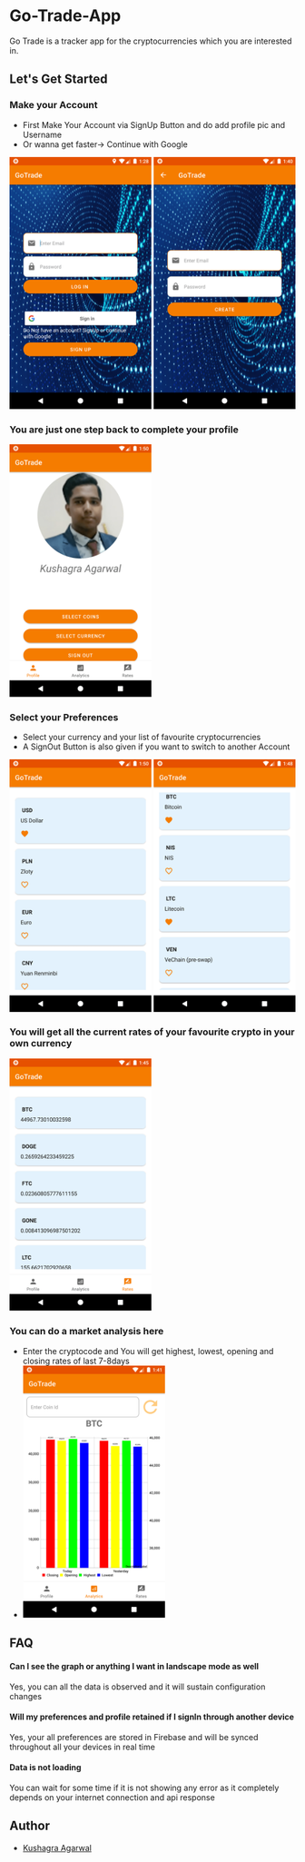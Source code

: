 # Go-Trade-App
Go Trade is a tracker app for the cryptocurrencies which you are interested in.



## Let's Get Started
### Make your Account
- First Make Your Account via SignUp Button and do add profile pic and Username
- Or wanna get faster-> Continue with Google 
 <img src="https://github.com/Kushagra-Agarwal44/Go-Trade-App/blob/main/screenshots/SignInScreenshot-min.png" alt="alt text" width="250" >
 <img src="https://github.com/Kushagra-Agarwal44/Go-Trade-App/blob/main/screenshots/SignUpScreenshot-min.png" alt="alt text" width="250" >


### You are just one step back to complete your profile
 <img src="https://github.com/Kushagra-Agarwal44/Go-Trade-App/blob/main/screenshots/profilescreen-min.png" alt="alt text" width="250" >



### Select your Preferences
- Select your currency and your list of favourite cryptocurrencies
- A SignOut Button is also given if you want to switch to another Account
<img src="https://github.com/Kushagra-Agarwal44/Go-Trade-App/blob/main/screenshots/currencyselecting-min.png" alt="alt text" width="250" >
 <img src="https://github.com/Kushagra-Agarwal44/Go-Trade-App/blob/main/screenshots/coinselectingscreenshot-min.png" alt="alt text" width="250" >

### You will get all the current rates of your favourite crypto in your own currency
 <img src="https://github.com/Kushagra-Agarwal44/Go-Trade-App/blob/main/screenshots/ratesscreenshot-min.png" alt="alt text" width="250" >


### You can do a market analysis here 
- Enter the cryptocode and You will get highest, lowest, opening and closing rates of last 7-8days
-  <img src="https://github.com/Kushagra-Agarwal44/Go-Trade-App/blob/main/screenshots/Analytics%20Screenshot-min.png" alt="alt text" width="250" >


  ## FAQ

#### Can I see the graph or anything I want in landscape mode as well

Yes, you can all the data is observed and it will sustain configuration changes


#### Will my preferences and profile retained if I signIn through another device

Yes, your all preferences are stored in Firebase and will be synced throughout all your devices in real time
  

#### Data is not loading 

You can wait for some time if it is not showing any error as it completely depends on your internet connection and api response




## Author

- [Kushagra Agarwal](https://github.com/Kushagra-Agarwal44)
